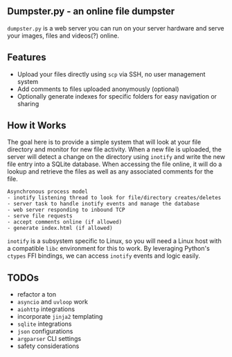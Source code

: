 Dumpster.py - an online file dumpster
---

`dumpster.py` is a web server you can run on your server hardware and serve your images, files and videos(?) online.


## Features

* Upload your files directly using `scp` via SSH, no user management system
* Add comments to files uploaded anonymously (optional)
* Optionally generate indexes for specific folders for easy navigation or sharing

## How it Works

The goal here is to provide a simple system that will look at your file directory and monitor for new file activity. When a new file is uploaded, the server will detect a change on the directory using `inotify` and write the new file entry into a SQLite database. When accessing the file online, it will do a lookup and retrieve the files as well as any associated comments for the file.

```
Asynchronous process model
- inotify listening thread to look for file/directory creates/deletes
- server task to handle inotify events and manage the database
- web server responding to inbound TCP
- serve file requests
- accept comments online (if allowed)
- generate index.html (if allowed)
```

`inotify` is a subsystem specific to Linux, so you will need a Linux host with a compatible `libc` environment for this to work. By leveraging Python's `ctypes` FFI bindings, we can access `inotify` events and logic easily.

## TODOs

* refactor a ton
* `asyncio` and `uvloop` work
* `aiohttp` integrations
* incorporate `jinja2` templating
* `sqlite` integrations
* `json` configurations
* `argparser` CLI settings
* safety considerations
